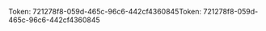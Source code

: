 <span data-ttu-id="b1f0c-101">Token: 721278f8-059d-465c-96c6-442cf4360845</span><span class="sxs-lookup"><span data-stu-id="b1f0c-101">Token: 721278f8-059d-465c-96c6-442cf4360845</span></span>